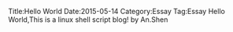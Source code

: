 Title:Hello World
Date:2015-05-14
Category:Essay
Tag:Essay
Hello World,This is a linux shell script blog!
by An.Shen
